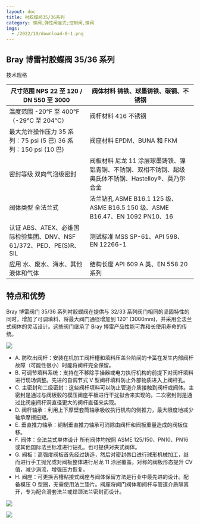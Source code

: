 ```yaml
---
layout: doc
title: 衬胶蝶阀35/36系列
category: 蝶阀,弹性阀座式;控制阀,蝶阀
imgs:
  - /2022/10/download-8-1.png
---
```


## Bray 博雷衬胶蝶阀 35/36 系列

技术规格

| 尺寸范围 NPS 22 至 120 / DN 550 至 3000                             | 阀体材料 铸铁、球墨铸铁、碳钢、不锈钢                                                                  |
| ------------------------------------------------------------------- | ------------------------------------------------------------------------------------------------------ |
| 温度范围 \-20°F 至 400°F（-29°C 至 204°C）                          | 阀杆材料 416 不锈钢                                                                                    |
| 最大允许操作压力 35 系列：75 psi (5 巴) 36 系列：150 psi (10 巴)    | 阀座材料 EPDM、BUNA 和 FKM                                                                             |
| 密封等级 双向气泡级密封                                             | 阀板材料 尼龙 11 涂层球墨铸铁、镍铝青铜、不锈钢、双相不锈钢、超级奥氏体不锈钢、Hastelloy®、莫乃尔合金 |
| 阀体类型 全法兰式                                                   | 法兰钻孔 ASME B16.1 125 级、ASME B16.5 150 级、ASME B16.47、EN 1092 PN10、16                           |
| 认证 ABS、ATEX、必维国际检验集团、DNV、NSF 61/372、PED、PE(S)R、SIL | 测试标准 MSS SP-61、API 598、EN 12266-1                                                                |
| 应用 水、废水、海水、其他液体和气体                                 | 结构长度 API 609 A 类、EN 558 20 系列                                                                  |

## 特点和优势

Bray 博雷阀门 35/36 系列衬胶蝶阀在提供与 32/33 系列阀门相同的坚固特性的同时，增加了可调填料，将最大阀门通径增加到 120″ (3000mm)，并采用全法兰式阀体的灵活设计。这些阀门继承了 Bray 博雷产品性能可靠和长使用寿命的传统。

![](/2022/10/download-11-721x1024.png)

- A. 防吹出阀杆：安装在机加工阀杆槽和填料压盖台阶间的卡簧在发生内部阀杆故障（可能性很小）时能将阀杆完全保留。
- B. 可调节填料系统：支持在不移除手操器或电力执行机构的前提下对阀杆填料进行现场调整。先进的自调节式 V 型阀杆填料防止外部物质进入上阀杆孔。
- C. 主密封和二级密封：这些阀杆填料可以防止管道介质接触到阀杆或阀体。主密封是通过与阀板毂的模压阀座平板进行干扰拟合来实现的。二次密封则是通过比阀座阀杆洞直径更大的阀杆直径来实现。
- D. 阀杆轴承：利用上下厚壁套筒轴承吸收执行机构的侧推力，最大限度地减少轴承摩擦扭矩。
- E. 垂直推力轴承：铜制垂直推力轴承可消除由阀杆和阀板重量造成的阀板位移。
- F. 阀体：全法兰式单体设计 所有阀体均按照 ASME 125/150、PN10、PN16 或其他国际法兰标准进行钻孔。也可提供对夹式阀体。
- G. 阀板：高强度阀板首先经过铸造，然后对密封唇口进行球形机械加工，继而进行手工抛光或对阀板整体进行尼龙 11 涂层覆盖。对称的阀板形态提升 CV 值，减少涡流，增强压力恢复。
- H. 阀座：可更换舌槽粘接式阀座与阀体保留方法是行业中最先进的设计。配备模压 O 型圈，无需使用法兰垫片。阀座将阀门阀体和阀杆与管道介质隔离开，专为配合滑套法兰或焊颈法兰密封而设计。

![](/2022/10/%E6%88%AA%E5%B1%8F2022-10-24-%E4%B8%8B%E5%8D%884.51.52-1024x469.png)

![](/2022/10/%E6%88%AA%E5%B1%8F2022-10-24-%E4%B8%8B%E5%8D%884.52.09-1024x757.png)
